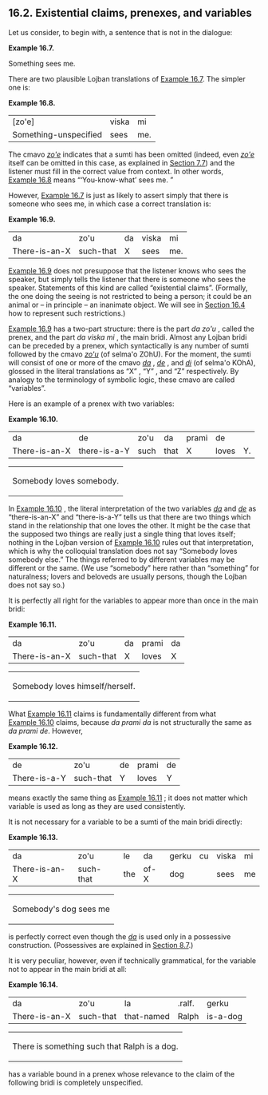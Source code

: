 <a id="section-da-and-zohu"></a>16.2. <a id="c16s2"></a>Existential claims, prenexes, and variables
---------------------------------------------------------------------------------------------------

Let us consider, to begin with, a sentence that is not in the dialogue:

<div class="example">
<a id="example-random-id-Mxj3"></a>

**Example 16.7. <a id="c16e2d1"></a><a id="id-1.17.4.3.1.2" class="indexterm"></a>** 

Something sees me.

</div>  

There are two plausible Lojban translations of [Example 16.7](../section-da-and-zohu#example-random-id-Mxj3). The simpler one is:

<div class="interlinear-gloss-example example">
<a id="example-random-id-b9pV"></a>

**Example 16.8. <a id="c16e2d2"></a>** 

<table class="interlinear-gloss"><colgroup></colgroup><tbody><tr class="jbo"><td>[zo'e]</td><td>viska</td><td>mi</td></tr><tr class="gloss"><td>Something-unspecified</td><td>sees</td><td>me.</td></tr></tbody></table>

</div>  

<a id="id-1.17.4.6.1" class="indexterm"></a><a id="id-1.17.4.6.2" class="indexterm"></a>The cmavo _<a id="id-1.17.4.6.3.1" class="indexterm"></a>[_zo'e_](../go01#valsi-zohe)_ indicates that a sumti has been omitted (indeed, even _<a id="id-1.17.4.6.4.1" class="indexterm"></a>[_zo'e_](../go01#valsi-zohe)_ itself can be omitted in this case, as explained in [Section 7.7](../section-zohe-cohe-series)) and the listener must fill in the correct value from context. In other words, [Example 16.8](../section-da-and-zohu#example-random-id-b9pV) means “‘You-know-what’ sees me. ”

However, [Example 16.7](../section-da-and-zohu#example-random-id-Mxj3) is just as likely to assert simply that there is someone who sees me, in which case a correct translation is:

<div class="interlinear-gloss-example example">
<a id="example-random-id-jjLd"></a>

**Example 16.9. <a id="c16e2d3"></a>** 

<table class="interlinear-gloss"><colgroup></colgroup><tbody><tr class="jbo"><td>da</td><td>zo'u</td><td>da</td><td>viska</td><td>mi</td></tr><tr class="gloss"><td>There-is-an-X</td><td>such-that</td><td>X</td><td>sees</td><td>me.</td></tr></tbody></table>

</div>  

<a id="id-1.17.4.9.1" class="indexterm"></a><a id="id-1.17.4.9.2" class="indexterm"></a><a id="id-1.17.4.9.3" class="indexterm"></a><a id="id-1.17.4.9.4" class="indexterm"></a>[Example 16.9](../section-da-and-zohu#example-random-id-jjLd) does not presuppose that the listener knows who sees the speaker, but simply tells the listener that there is someone who sees the speaker. Statements of this kind are called “existential claims”. (Formally, the one doing the seeing is not restricted to being a person; it could be an animal or – in principle – an inanimate object. We will see in [Section 16.4](../section-restricted-claims) how to represent such restrictions.)

<a id="id-1.17.4.10.1" class="indexterm"></a><a id="id-1.17.4.10.2" class="indexterm"></a><a id="id-1.17.4.10.3" class="indexterm"></a><a id="id-1.17.4.10.4" class="indexterm"></a>[Example 16.9](../section-da-and-zohu#example-random-id-jjLd) has a two-part structure: there is the part _<a id="id-1.17.4.10.6.1" class="indexterm"></a>da zo'u_ , called the prenex, and the part _<a id="id-1.17.4.10.7.1" class="indexterm"></a>da viska mi_ , the main bridi. Almost any Lojban bridi can be preceded by a prenex, which syntactically is any number of sumti followed by the cmavo _<a id="id-1.17.4.10.8.1" class="indexterm"></a>[_zo'u_](../go01#valsi-zohu)_ (of selma'o ZOhU). For the moment, the sumti will consist of one or more of the cmavo _<a id="id-1.17.4.10.9.1" class="indexterm"></a>[_da_](../go01#valsi-da)_ , _<a id="id-1.17.4.10.10.1" class="indexterm"></a>[_de_](../go01#valsi-de)_ , and _<a id="id-1.17.4.10.11.1" class="indexterm"></a>[_di_](../go01#valsi-di)_ (of selma'o KOhA), glossed in the literal translations as “X” , “Y” , and “Z” respectively. By analogy to the terminology of symbolic logic, these cmavo are called “variables”.

Here is an example of a prenex with two variables:

<div class="interlinear-gloss-example example">
<a id="example-random-id-t4qI"></a>

**Example 16.10. <a id="c16e2d4"></a><a id="id-1.17.4.12.1.2" class="indexterm"></a>** 

<table class="interlinear-gloss"><colgroup></colgroup><tbody><tr class="jbo"><td>da</td><td>de</td><td>zo'u</td><td>da</td><td>prami</td><td>de</td></tr><tr class="gloss"><td>There-is-an-X</td><td>there-is-a-Y</td><td>such</td><td>that</td><td>X</td><td>loves</td><td>Y.</td></tr></tbody></table>

<table class="interlinear-gloss"><tbody><tr class="para"><td colspan="12321"><p class="natlang">Somebody loves somebody.</p></td></tr></tbody></table>

</div>  

<a id="id-1.17.4.13.1" class="indexterm"></a><a id="id-1.17.4.13.2" class="indexterm"></a>In [Example 16.10](../section-da-and-zohu#example-random-id-t4qI) , the literal interpretation of the two variables _<a id="id-1.17.4.13.4.1" class="indexterm"></a>[_da_](../go01#valsi-da)_ and _<a id="id-1.17.4.13.5.1" class="indexterm"></a>[_de_](../go01#valsi-de)_ as “there-is-an-X” and “there-is-a-Y” tells us that there are two things which stand in the relationship that one loves the other. It might be the case that the supposed two things are really just a single thing that loves itself; nothing in the Lojban version of [Example 16.10](../section-da-and-zohu#example-random-id-t4qI) rules out that interpretation, which is why the colloquial translation does not say “Somebody loves somebody else.” The things referred to by different variables may be different or the same. (We use “somebody” here rather than “something” for naturalness; lovers and beloveds are usually persons, though the Lojban does not say so.)

<a id="id-1.17.4.14.1" class="indexterm"></a>It is perfectly all right for the variables to appear more than once in the main bridi:

<div class="interlinear-gloss-example example">
<a id="example-random-id-wBYE"></a>

**Example 16.11. <a id="c16e2d5"></a><a id="id-1.17.4.15.1.2" class="indexterm"></a>** 

<table class="interlinear-gloss"><colgroup></colgroup><tbody><tr class="jbo"><td>da</td><td>zo'u</td><td>da</td><td>prami</td><td>da</td></tr><tr class="gloss"><td>There-is-an-X</td><td>such-that</td><td>X</td><td>loves</td><td>X</td></tr></tbody></table>

<table class="interlinear-gloss"><tbody><tr class="para"><td colspan="12321"><p class="natlang">Somebody loves himself/herself.</p></td></tr></tbody></table>

</div>  

<a id="id-1.17.4.16.1" class="indexterm"></a><a id="id-1.17.4.16.2" class="indexterm"></a>What [Example 16.11](../section-da-and-zohu#example-random-id-wBYE) claims is fundamentally different from what [Example 16.10](../section-da-and-zohu#example-random-id-t4qI) claims, because _<a id="id-1.17.4.16.5.1" class="indexterm"></a>da prami da_ is not structurally the same as _<a id="id-1.17.4.16.6.1" class="indexterm"></a>da prami de_. However,

<div class="interlinear-gloss-example example">
<a id="example-random-id-3QV5"></a>

**Example 16.12. <a id="c16e2d6"></a>** 

<table class="interlinear-gloss"><colgroup></colgroup><tbody><tr class="jbo"><td>de</td><td>zo'u</td><td>de</td><td>prami</td><td>de</td></tr><tr class="gloss"><td>There-is-a-Y</td><td>such-that</td><td>Y</td><td>loves</td><td>Y</td></tr></tbody></table>

</div>  

<a id="id-1.17.4.18.1" class="indexterm"></a>means exactly the same thing as [Example 16.11](../section-da-and-zohu#example-random-id-wBYE) ; it does not matter which variable is used as long as they are used consistently.

It is not necessary for a variable to be a sumti of the main bridi directly:

<div class="interlinear-gloss-example example">
<a id="example-random-id-ArXX"></a>

**Example 16.13. <a id="c16e2d7"></a><a id="id-1.17.4.20.1.2" class="indexterm"></a>** 

<table class="interlinear-gloss"><colgroup></colgroup><tbody><tr class="jbo"><td>da</td><td>zo'u</td><td>le</td><td>da</td><td>gerku</td><td>cu</td><td>viska</td><td>mi</td></tr><tr class="gloss"><td>There-is-an-X</td><td>such-that</td><td>the</td><td>of-X</td><td>dog</td><td></td><td>sees</td><td>me</td></tr></tbody></table>

<table class="interlinear-gloss"><tbody><tr class="para"><td colspan="12321"><p class="natlang">Somebody's dog sees me</p></td></tr></tbody></table>

</div>  

is perfectly correct even though the _<a id="id-1.17.4.21.1.1" class="indexterm"></a>[_da_](../go01#valsi-da)_ is used only in a possessive construction. (Possessives are explained in [Section 8.7](../section-possessive-sumti).)

<a id="id-1.17.4.22.1" class="indexterm"></a>It is very peculiar, however, even if technically grammatical, for the variable not to appear in the main bridi at all:

<div class="interlinear-gloss-example example">
<a id="example-random-id-mE4m"></a>

**Example 16.14. <a id="c16e2d8"></a><a id="id-1.17.4.23.1.2" class="indexterm"></a>** 

<table class="interlinear-gloss"><colgroup></colgroup><tbody><tr class="jbo"><td>da</td><td>zo'u</td><td>la</td><td>.ralf.</td><td>gerku</td></tr><tr class="gloss"><td>There-is-an-X</td><td>such-that</td><td>that-named</td><td>Ralph</td><td>is-a-dog</td></tr></tbody></table>

<table class="interlinear-gloss"><tbody><tr class="para"><td colspan="12321"><p class="natlang">There is something such that Ralph is a dog.</p></td></tr></tbody></table>

</div>  

has a variable bound in a prenex whose relevance to the claim of the following bridi is completely unspecified.